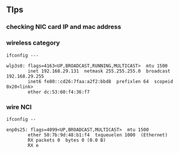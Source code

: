 ## TIps 

### checking NIC card IP and mac address

### wireless category 

```
ifconfig ---

wlp3s0: flags=4163<UP,BROADCAST,RUNNING,MULTICAST>  mtu 1500
        inet 192.168.29.131  netmask 255.255.255.0  broadcast 192.168.29.255
        inet6 fe80::cd26:7faa:a2f2:bbd8  prefixlen 64  scopeid 0x20<link>
        ether dc:53:60:f4:36:f7
```

### wire NCI 


```
ifconfig --

enp0s25: flags=4099<UP,BROADCAST,MULTICAST>  mtu 1500
        ether 50:7b:9d:48:b1:f4  txqueuelen 1000  (Ethernet)
        RX packets 0  bytes 0 (0.0 B)
        RX e
```

